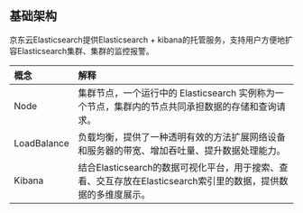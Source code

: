 ## 基础架构
京东云Elasticsearch提供Elasticsearch + kibana的托管服务，支持用户方便地扩容Elasticsearch集群、集群的监控报警。

| 概念 | 解释 |
| :- | :- |
| Node | 集群节点，一个运行中的 Elasticsearch 实例称为一个节点，集群内的节点共同承担数据的存储和查询请求。 |	
| LoadBalance | 负载均衡，提供了一种透明有效的方法扩展网络设备和服务器的带宽、增加吞吐量、提升数据处理能力。 |
| Kibana | 结合Elasticsearch的数据可视化平台，用于搜索、查看、交互存放在Elasticsearch索引里的数据，提供数据的多维度展示。 |
